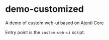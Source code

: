 # demo-customized
A demo of custom web-ui based on Ajenti Core

Entry point is the ``custom-web-ui`` script.